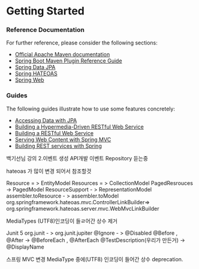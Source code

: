 # Getting Started

### Reference Documentation
For further reference, please consider the following sections:

* [Official Apache Maven documentation](https://maven.apache.org/guides/index.html)
* [Spring Boot Maven Plugin Reference Guide](https://docs.spring.io/spring-boot/docs/2.2.6.RELEASE/maven-plugin/)
* [Spring Data JPA](https://docs.spring.io/spring-boot/docs/2.2.6.RELEASE/reference/htmlsingle/#boot-features-jpa-and-spring-data)
* [Spring HATEOAS](https://docs.spring.io/spring-boot/docs/2.2.6.RELEASE/reference/htmlsingle/#boot-features-spring-hateoas)
* [Spring Web](https://docs.spring.io/spring-boot/docs/2.2.6.RELEASE/reference/htmlsingle/#boot-features-developing-web-applications)

### Guides
The following guides illustrate how to use some features concretely:

* [Accessing Data with JPA](https://spring.io/guides/gs/accessing-data-jpa/)
* [Building a Hypermedia-Driven RESTful Web Service](https://spring.io/guides/gs/rest-hateoas/)
* [Building a RESTful Web Service](https://spring.io/guides/gs/rest-service/)
* [Serving Web Content with Spring MVC](https://spring.io/guides/gs/serving-web-content/)
* [Building REST services with Spring](https://spring.io/guides/tutorials/bookmarks/)

백기선님 강의 
2.이벤트 생성 API개발 
이벤트 Repository 듣는중


hateoas 가 많이 변경 되어서 참조할것

Resource = > EntityModel
Resources = > CollectionModel
PagedResrouces -> PagedModel
ResourceSupport - > RepresentationModel
assembler.toResource - > assembler.toModel
org.springframework.hateoas.mvc.ControllerLinkBuilder=> org.springframework.hateoas.server.mvc.WebMvcLinkBuilder

MediaTypes (UTF8)인코딩이 들ㄹ어간 상수 제거

Junit 5
org.junit - > org.junit.jupiter
@Ignore - > @Disabled
@Before , @After -> @BeforeEach , @AfterEach
@TestDescription(우리가 만든거) -> @DisplayName

스프링 MVC 변경
MediaType 중에(UTF8) 인코딩이 들어간 상수 deprecation.




